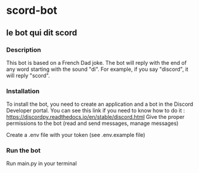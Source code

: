# scord-bot

## le bot qui dit scord

### Description

This bot is based on a French Dad joke. The bot will reply with the end of any word starting with the sound "di".
For example, if you say "discord", it will reply "scord".

### Installation

To install the bot, you need to create an application and a bot in the Discord Developer portal.
You can see this link if you need to know how to do it : https://discordpy.readthedocs.io/en/stable/discord.html
Give the proper permissions to the bot (read and send messages, manage messages)

Create a .env file with your token (see .env.example file)

### Run the bot

Run main.py in your terminal
